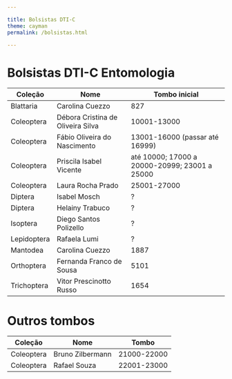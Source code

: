 ```yaml
---

title: Bolsistas DTI-C
theme: cayman
permalink: /bolsistas.html

---
```


# Bolsistas DTI-C Entomologia

Coleção | Nome  | Tombo inicial
------------ | ------------- | -------------
Blattaria | Carolina Cuezzo | 827
Coleoptera | Débora Cristina de Oliveira Silva | 10001-13000
Coleoptera | Fábio Oliveira do Nascimento | 13001-16000 (passar até 16999)
Coleoptera | Priscila Isabel Vicente | até 10000; 17000 a 20000-20999; 23001 a 25000
Coleoptera | Laura Rocha Prado | 25001-27000
Diptera | Isabel Mosch | ?
Diptera | Helainy Trabuco | ?
Isoptera | Diego Santos Polizello | ?
Lepidoptera | Rafaela Lumi | ?
Mantodea | Carolina Cuezzo | 1887
Orthoptera | Fernanda Franco de Sousa | 5101
Trichoptera | Vitor Prescinotto Russo | 1654

# Outros tombos

Coleção | Nome | Tombo
------------ | ------------- | -------------
Coleoptera  | Bruno Zilbermann | 21000-22000
Coleoptera | Rafael Souza | 22001-23000

